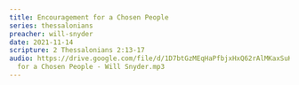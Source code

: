 ```yaml
---
title: Encouragement for a Chosen People
series: thessalonians
preacher: will-snyder
date: 2021-11-14
scripture: 2 Thessalonians 2:13-17
audio: https://drive.google.com/file/d/1D7btGzMEqHaPfbjxHxQ62rAlMKaxSuKI/view
  for a Chosen People - Will Snyder.mp3
---
```

